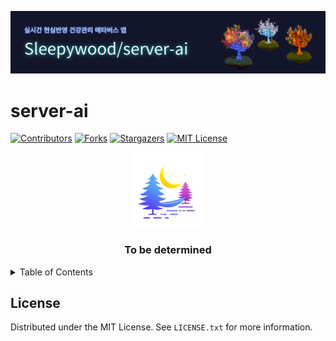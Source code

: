 ![banner](https://github.com/sleepy-wood/server-ai/blob/main/server-ai.png)

# server-ai

[![Contributors][contributors-shield]][contributors-url]
[![Forks][forks-shield]][forks-url]
[![Stargazers][stars-shield]][stars-url]
[![MIT License][license-shield]][license-url]

<div align="center">
  <a href="https://github.com/sleepy-wood">
    <img src="https://github.com/sleepy-wood/client-web/blob/dev/src/assets/images/logo.png" alt="Logo" width="120" height="120">
  </a>
  <h3 align="center">To be determined</h3>
</div>

<!-- TABLE OF CONTENTS -->
<details>
  <summary>Table of Contents</summary>
  <ol>
    <li><a href="#license">License</a></li>
  </ol>
</details>

<!-- LICENSE -->
## License

Distributed under the MIT License. See `LICENSE.txt` for more information.

[contributors-shield]: https://img.shields.io/github/contributors/sleepy-wood/server-ai.svg?style=for-the-badge
[contributors-url]: https://github.com/sleepy-wood/server-ai/graphs/contributors
[forks-shield]: https://img.shields.io/github/forks/sleepy-wood/server-ai.svg?style=for-the-badge
[forks-url]: https://github.com/sleepy-wood/server-ai/network/members
[stars-shield]: https://img.shields.io/github/stars/sleepy-wood/server-ai.svg?style=for-the-badge
[stars-url]: https://github.com/sleepy-wood/server-ai/stargazers
[license-shield]: https://img.shields.io/github/license/sleepy-wood/server-ai.svg?style=for-the-badge
[license-url]: https://github.com/sleepy-wood/server-ai/blob/master/LICENSE.txt

